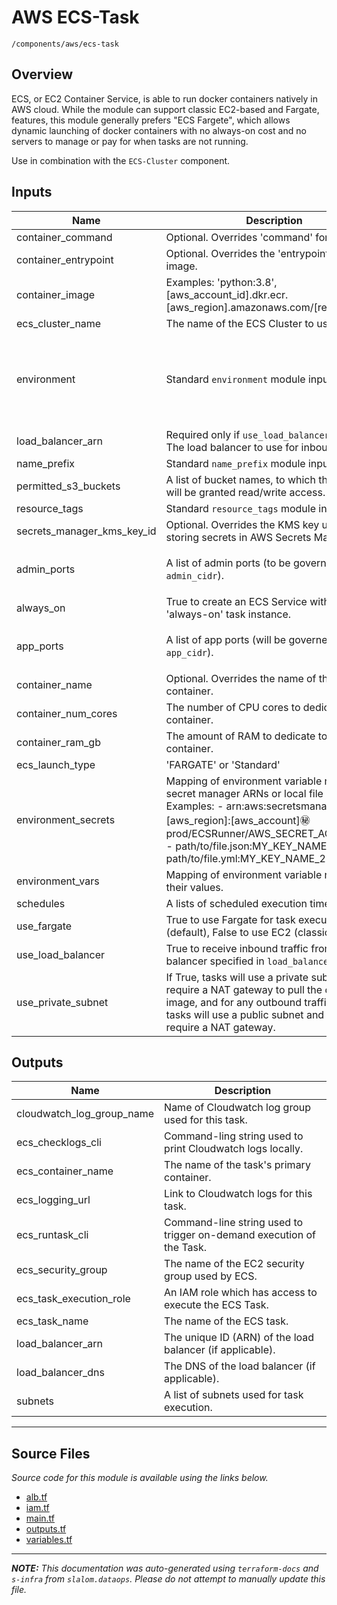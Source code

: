 
# AWS ECS-Task

`/components/aws/ecs-task`

## Overview


ECS, or EC2 Container Service, is able to run docker containers natively in AWS cloud. While the module can support classic EC2-based and Fargate,
features, this module generally prefers "ECS Fargete", which allows dynamic launching of docker containers with no always-on cost and no servers
to manage or pay for when tasks are not running.

Use in combination with the `ECS-Cluster` component.

## Inputs

| Name | Description | Type | Default | Required |
|------|-------------|------|---------|:-----:|
| container\_command | Optional. Overrides 'command' for the image. | `any` | n/a | yes |
| container\_entrypoint | Optional. Overrides the 'entrypoint' for the image. | `any` | n/a | yes |
| container\_image | Examples: 'python:3.8', [aws\_account\_id].dkr.ecr.[aws\_region].amazonaws.com/[repo\_name] | `string` | n/a | yes |
| ecs\_cluster\_name | The name of the ECS Cluster to use. | `string` | n/a | yes |
| environment | Standard `environment` module input. | <pre>object({<br>    vpc_id          = string<br>    aws_region      = string<br>    public_subnets  = list(string)<br>    private_subnets = list(string)<br>  })</pre> | n/a | yes |
| load\_balancer\_arn | Required only if `use_load_balancer` = True. The load balancer to use for inbound traffic. | `string` | n/a | yes |
| name\_prefix | Standard `name_prefix` module input. | `string` | n/a | yes |
| permitted\_s3\_buckets | A list of bucket names, to which the ECS task will be granted read/write access. | `list(string)` | n/a | yes |
| resource\_tags | Standard `resource_tags` module input. | `map(string)` | n/a | yes |
| secrets\_manager\_kms\_key\_id | Optional. Overrides the KMS key used when storing secrets in AWS Secrets Manager. | `string` | n/a | yes |
| admin\_ports | A list of admin ports (to be governed by `admin_cidr`). | `list(string)` | <pre>[<br>  "8080"<br>]</pre> | no |
| always\_on | True to create an ECS Service with a single 'always-on' task instance. | `bool` | `false` | no |
| app\_ports | A list of app ports (will be governed by `app_cidr`). | `list(string)` | <pre>[<br>  "8080"<br>]</pre> | no |
| container\_name | Optional. Overrides the name of the default container. | `string` | `"DefaultContainer"` | no |
| container\_num\_cores | The number of CPU cores to dedicate to the container. | `string` | `"4"` | no |
| container\_ram\_gb | The amount of RAM to dedicate to the container. | `string` | `"8"` | no |
| ecs\_launch\_type | 'FARGATE' or 'Standard' | `string` | `"FARGATE"` | no |
| environment\_secrets | Mapping of environment variable names to secret manager ARNs or local file secrets. Examples:  - arn:aws:secretsmanager:[aws\_region]:[aws\_account]:secret:prod/ECSRunner/AWS\_SECRET\_ACCESS\_KEY  - path/to/file.json:MY\_KEY\_NAME\_1  - path/to/file.yml:MY\_KEY\_NAME\_2 | `map(string)` | `{}` | no |
| environment\_vars | Mapping of environment variable names to their values. | `map(string)` | `{}` | no |
| schedules | A lists of scheduled execution times. | `set(string)` | `[]` | no |
| use\_fargate | True to use Fargate for task execution (default), False to use EC2 (classic). | `bool` | `true` | no |
| use\_load\_balancer | True to receive inbound traffic from the load balancer specified in `load_balancer_arn`. | `bool` | `false` | no |
| use\_private\_subnet | If True, tasks will use a private subnet and will require a NAT gateway to pull the docker<br>image, and for any outbound traffic. If False, tasks will use a public subnet and will not<br>require a NAT gateway. | `bool` | `false` | no |

## Outputs

| Name | Description |
|------|-------------|
| cloudwatch\_log\_group\_name | Name of Cloudwatch log group used for this task. |
| ecs\_checklogs\_cli | Command-ling string used to print Cloudwatch logs locally. |
| ecs\_container\_name | The name of the task's primary container. |
| ecs\_logging\_url | Link to Cloudwatch logs for this task. |
| ecs\_runtask\_cli | Command-line string used to trigger on-demand execution of the Task. |
| ecs\_security\_group | The name of the EC2 security group used by ECS. |
| ecs\_task\_execution\_role | An IAM role which has access to execute the ECS Task. |
| ecs\_task\_name | The name of the ECS task. |
| load\_balancer\_arn | The unique ID (ARN) of the load balancer (if applicable). |
| load\_balancer\_dns | The DNS of the load balancer (if applicable). |
| subnets | A list of subnets used for task execution. |

---------------------

## Source Files

_Source code for this module is available using the links below._

* [alb.tf](https://github.com/slalom-ggp/dataops-infra/tree/master//components/aws/ecs-task/alb.tf)
* [iam.tf](https://github.com/slalom-ggp/dataops-infra/tree/master//components/aws/ecs-task/iam.tf)
* [main.tf](https://github.com/slalom-ggp/dataops-infra/tree/master//components/aws/ecs-task/main.tf)
* [outputs.tf](https://github.com/slalom-ggp/dataops-infra/tree/master//components/aws/ecs-task/outputs.tf)
* [variables.tf](https://github.com/slalom-ggp/dataops-infra/tree/master//components/aws/ecs-task/variables.tf)

---------------------

_**NOTE:** This documentation was auto-generated using
`terraform-docs` and `s-infra` from `slalom.dataops`.
Please do not attempt to manually update this file._
